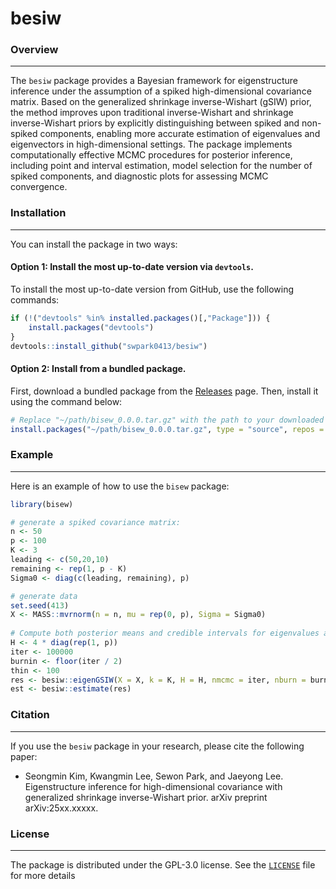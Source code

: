 # besiw

### Overview
-------

The `besiw` package provides a Bayesian framework for eigenstructure inference under the assumption of a spiked high-dimensional covariance matrix. Based on the generalized shrinkage inverse-Wishart (gSIW) prior, the method improves upon traditional inverse-Wishart and shrinkage inverse-Wishart priors by explicitly distinguishing between spiked and non-spiked components, enabling more accurate estimation of eigenvalues and eigenvectors in high-dimensional settings. The package implements computationally effective MCMC procedures for posterior inference, including point and interval estimation, model selection for the number of spiked components, and diagnostic plots for assessing MCMC convergence.

### Installation
-------

You can install the package in two ways: 

#### Option 1: Install the most up-to-date version via `devtools`.

To install the most up-to-date version from GitHub, use the following commands:


``` R
if (!("devtools" %in% installed.packages()[,"Package"])) {
    install.packages("devtools")
}
devtools::install_github("swpark0413/besiw")
```

#### Option 2: Install from a bundled package.

First, download a bundled package from the [Releases](https://github.com/swpark0413/besiw/releases/) page. Then, install it using the command below:

``` R
# Replace "~/path/bisew_0.0.0.tar.gz" with the path to your downloaded file
install.packages("~/path/bisew_0.0.0.tar.gz", type = "source", repos = NULL)
```


### Example
-------

Here is an example of how to use the `bisew` package:

``` R
library(bisew)

# generate a spiked covariance matrix:
n <- 50
p <- 100
K <- 3
leading <- c(50,20,10)
remaining <- rep(1, p - K)
Sigma0 <- diag(c(leading, remaining), p)

# generate data
set.seed(413)
X <- MASS::mvrnorm(n = n, mu = rep(0, p), Sigma = Sigma0)
 
# Compute both posterior means and credible intervals for eigenvalues and eigenvectors of a covariance matrix:
H <- 4 * diag(rep(1, p))
iter <- 100000
burnin <- floor(iter / 2)
thin <- 100
res <- besiw::eigenGSIW(X = X, k = K, H = H, nmcmc = iter, nburn = burnin, nthin = thin)
est <- besiw::estimate(res)
```



### Citation
-------

If you use the `besiw` package in your research, please cite the following paper:

- Seongmin Kim, Kwangmin Lee, Sewon Park, and Jaeyong Lee.
  Eigenstructure inference for high-dimensional covariance with generalized shrinkage inverse-Wishart prior.
  arXiv preprint arXiv:25xx.xxxxx.

<!-- BibTeX citation:
``` bibtex
@Article{ZhangRD2022gps,
  author        = {Zhang, Ruda and Mak, Simon and Dunson, David},
  title         = {Gaussian Process Subspace Prediction for Model Reduction},
  journal       = {SIAM Journal on Scientific Computing},
  year          = {2022},
  volume        = {44},
  number        = {3},
  pages         = {A1428-A1449},
  doi           = {10.1137/21M1432739},
}
``` -->


### License
-------

The package is distributed under the GPL-3.0 license. See the [`LICENSE`](LICENSE) file for more details

